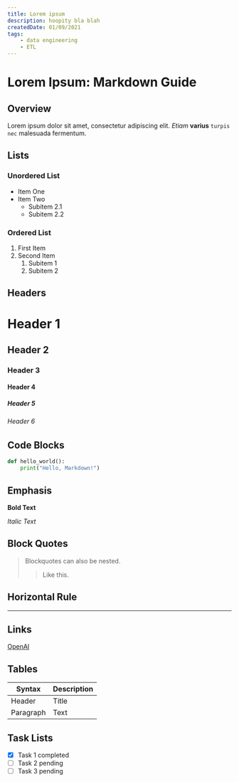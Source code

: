 ```yaml
---
title: Lorem ipsum
description: hoopity bla blah
createdDate: 01/09/2021
tags: 
    - data engineering
    - ETL 
---
```


# Lorem Ipsum: Markdown Guide

## Overview

Lorem ipsum dolor sit amet, consectetur adipiscing elit. *Etiam* **varius** `turpis nec` malesuada fermentum.

## Lists

### Unordered List
- Item One
- Item Two
    - Subitem 2.1
    - Subitem 2.2

### Ordered List
1. First Item
2. Second Item
    1. Subitem 1
    2. Subitem 2

## Headers

# Header 1
## Header 2
### Header 3
#### Header 4
##### Header 5
###### Header 6

## Code Blocks

```python
def hello_world():
    print("Hello, Markdown!")
```

## Emphasis

**Bold Text**

*Italic Text*

## Block Quotes

> Blockquotes can also be nested.
>> Like this.

## Horizontal Rule

---

## Links

[OpenAI](https://www.openai.com)

## Tables

| Syntax | Description |
| ----------- | ----------- |
| Header | Title |
| Paragraph | Text |

## Task Lists

- [x] Task 1 completed
- [ ] Task 2 pending
- [ ] Task 3 pending
